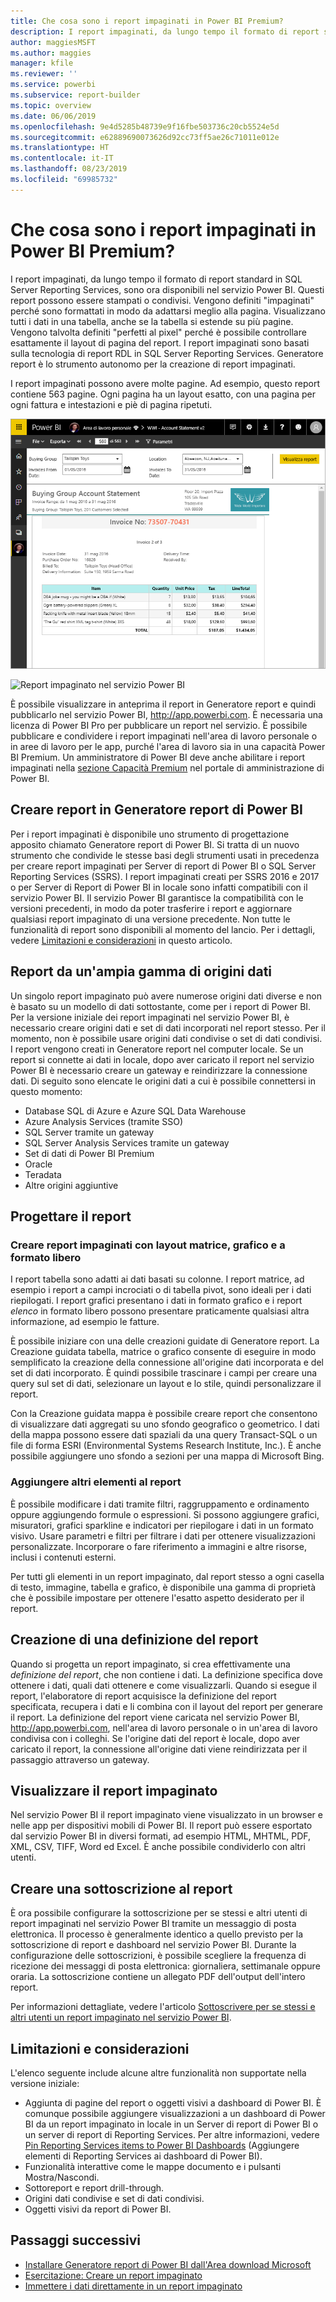 ```yaml
---
title: Che cosa sono i report impaginati in Power BI Premium?
description: I report impaginati, da lungo tempo il formato di report standard in SQL Server Reporting Services, sono ora disponibili nel servizio Power BI. Questi report possono essere stampati o condivisi. È possibile controllare esattamente il layout del report. Consentono di visualizzare tutti i dati in una tabella, ad esempio, anche se la tabella si estende su più pagine.
author: maggiesMSFT
ms.author: maggies
manager: kfile
ms.reviewer: ''
ms.service: powerbi
ms.subservice: report-builder
ms.topic: overview
ms.date: 06/06/2019
ms.openlocfilehash: 9e4d5285b48739e9f16fbe503736c20cb5524e5d
ms.sourcegitcommit: e62889690073626d92cc73ff5ae26c71011e012e
ms.translationtype: HT
ms.contentlocale: it-IT
ms.lasthandoff: 08/23/2019
ms.locfileid: "69985732"
---
```

# <a name="what-are-paginated-reports-in-power-bi-premium"></a>Che cosa sono i report impaginati in Power BI Premium?

I report impaginati, da lungo tempo il formato di report standard in SQL Server Reporting Services, sono ora disponibili nel servizio Power BI. Questi report possono essere stampati o condivisi. Vengono definiti "impaginati" perché sono formattati in modo da adattarsi meglio alla pagina. Visualizzano tutti i dati in una tabella, anche se la tabella si estende su più pagine. Vengono talvolta definiti "perfetti al pixel" perché è possibile controllare esattamente il layout di pagina del report. I report impaginati sono basati sulla tecnologia di report RDL in SQL Server Reporting Services. Generatore report è lo strumento autonomo per la creazione di report impaginati. 

I report impaginati possono avere molte pagine. Ad esempio, questo report contiene 563 pagine. Ogni pagina ha un layout esatto, con una pagina per ogni fattura e intestazioni e piè di pagina ripetuti.

![Impaginato](media/paginated-reports-report-builder-power-bi/power-bi-paginated-wwi-report-page.png)

![Report impaginato nel servizio Power BI](media/report-builder-power-bi/report-builder-get-started-paginated-report.png)

È possibile visualizzare in anteprima il report in Generatore report e quindi pubblicarlo nel servizio Power BI, http://app.powerbi.com. È necessaria una licenza di Power BI Pro per pubblicare un report nel servizio. È possibile pubblicare e condividere i report impaginati nell'area di lavoro personale o in aree di lavoro per le app, purché l'area di lavoro sia in una capacità Power BI Premium. Un amministratore di Power BI deve anche abilitare i report impaginati nella [sezione Capacità Premium](service-admin-premium-workloads.md#paginated-reports) nel portale di amministrazione di Power BI. 

## <a name="create-reports-in-power-bi-report-builder"></a>Creare report in Generatore report di Power BI

Per i report impaginati è disponibile uno strumento di progettazione apposito chiamato Generatore report di Power BI. Si tratta di un nuovo strumento che condivide le stesse basi degli strumenti usati in precedenza per creare report impaginati per Server di report di Power BI o SQL Server Reporting Services (SSRS). I report impaginati creati per SSRS 2016 e 2017 o per Server di Report di Power BI in locale sono infatti compatibili con il servizio Power BI. Il servizio Power BI garantisce la compatibilità con le versioni precedenti, in modo da poter trasferire i report e aggiornare qualsiasi report impaginato di una versione precedente. Non tutte le funzionalità di report sono disponibili al momento del lancio. Per i dettagli, vedere [Limitazioni e considerazioni](#limitations-and-considerations) in questo articolo.
     
## <a name="report-from-a-variety-of-data-sources"></a>Report da un'ampia gamma di origini dati

Un singolo report impaginato può avere numerose origini dati diverse e non è basato su un modello di dati sottostante, come per i report di Power BI. Per la versione iniziale dei report impaginati nel servizio Power BI, è necessario creare origini dati e set di dati incorporati nel report stesso. Per il momento, non è possibile usare origini dati condivise o set di dati condivisi. I report vengono creati in Generatore report nel computer locale. Se un report si connette ai dati in locale, dopo aver caricato il report nel servizio Power BI è necessario creare un gateway e reindirizzare la connessione dati. Di seguito sono elencate le origini dati a cui è possibile connettersi in questo momento:

- Database SQL di Azure e Azure SQL Data Warehouse
- Azure Analysis Services (tramite SSO)
- SQL Server tramite un gateway
- SQL Server Analysis Services tramite un gateway
- Set di dati di Power BI Premium
- Oracle
- Teradata
- Altre origini aggiuntive

## <a name="design-your-report"></a>Progettare il report  

### <a name="create-paginated-reports-with-matrix-chart-and-free-form-layouts"></a>Creare report impaginati con layout matrice, grafico e a formato libero

I report tabella sono adatti ai dati basati su colonne. I report matrice, ad esempio i report a campi incrociati o di tabella pivot, sono ideali per i dati riepilogati. I report grafici presentano i dati in formato grafico e i report *elenco* in formato libero possono presentare praticamente qualsiasi altra informazione, ad esempio le fatture. 
  
È possibile iniziare con una delle creazioni guidate di Generatore report. La Creazione guidata tabella, matrice o grafico consente di eseguire in modo semplificato la creazione della connessione all'origine dati incorporata e del set di dati incorporato. È quindi possibile trascinare i campi per creare una query sul set di dati, selezionare un layout e lo stile, quindi personalizzare il report.  
  
Con la Creazione guidata mappa è possibile creare report che consentono di visualizzare dati aggregati su uno sfondo geografico o geometrico. I dati della mappa possono essere dati spaziali da una query Transact-SQL o un file di forma ESRI (Environmental Systems Research Institute, Inc.). È anche possibile aggiungere uno sfondo a sezioni per una mappa di Microsoft Bing.  

### <a name="add-more-to-your-report"></a>Aggiungere altri elementi al report

È possibile modificare i dati tramite filtri, raggruppamento e ordinamento oppure aggiungendo formule o espressioni. Si possono aggiungere grafici, misuratori, grafici sparkline e indicatori per riepilogare i dati in un formato visivo.  Usare parametri e filtri per filtrare i dati per ottenere visualizzazioni personalizzate. Incorporare o fare riferimento a immagini e altre risorse, inclusi i contenuti esterni.  

Per tutti gli elementi in un report impaginato, dal report stesso a ogni casella di testo, immagine, tabella e grafico, è disponibile una gamma di proprietà che è possibile impostare per ottenere l'esatto aspetto desiderato per il report.

## <a name="creating-a-report-definition"></a>Creazione di una definizione del report

Quando si progetta un report impaginato, si crea effettivamente una *definizione del report*, che non contiene i dati. La definizione specifica dove ottenere i dati, quali dati ottenere e come visualizzarli. Quando si esegue il report, l'elaboratore di report acquisisce la definizione del report specificata, recupera i dati e li combina con il layout del report per generare il report. La definizione del report viene caricata nel servizio Power BI, http://app.powerbi.com, nell'area di lavoro personale o in un'area di lavoro condivisa con i colleghi. Se l'origine dati del report è locale, dopo aver caricato il report, la connessione all'origine dati viene reindirizzata per il passaggio attraverso un gateway. 

## <a name="view-your-paginated-report"></a>Visualizzare il report impaginato
Nel servizio Power BI il report impaginato viene visualizzato in un browser e nelle app per dispositivi mobili di Power BI. Il report può essere esportato dal servizio Power BI in diversi formati, ad esempio HTML, MHTML, PDF, XML, CSV, TIFF, Word ed Excel. È anche possibile condividerlo con altri utenti.  

## <a name="create-a-subscription-to-your-report"></a>Creare una sottoscrizione al report

È ora possibile configurare la sottoscrizione per se stessi e altri utenti di report impaginati nel servizio Power BI tramite un messaggio di posta elettronica. Il processo è generalmente identico a quello previsto per la sottoscrizione di report e dashboard nel servizio Power BI. Durante la configurazione delle sottoscrizioni, è possibile scegliere la frequenza di ricezione dei messaggi di posta elettronica: giornaliera, settimanale oppure oraria. La sottoscrizione contiene un allegato PDF dell'output dell'intero report.

Per informazioni dettagliate, vedere l'articolo [Sottoscrivere per se stessi e altri utenti un report impaginato nel servizio Power BI](paginated-reports-subscriptions.md). 

## <a name="limitations-and-considerations"></a>Limitazioni e considerazioni

L'elenco seguente include alcune altre funzionalità non supportate nella versione iniziale:

- Aggiunta di pagine del report o oggetti visivi a dashboard di Power BI. È comunque possibile aggiungere visualizzazioni a un dashboard di Power BI da un report impaginato in locale in un Server di report di Power BI o un server di report di Reporting Services. Per altre informazioni, vedere [Pin Reporting Services items to Power BI Dashboards](https://docs.microsoft.com/sql/reporting-services/pin-reporting-services-items-to-power-bi-dashboards) (Aggiungere elementi di Reporting Services ai dashboard di Power BI).
- Funzionalità interattive come le mappe documento e i pulsanti Mostra/Nascondi.
- Sottoreport e report drill-through.
- Origini dati condivise e set di dati condivisi.
- Oggetti visivi da report di Power BI.
 
## <a name="next-steps"></a>Passaggi successivi

- [Installare Generatore report di Power BI dall'Area download Microsoft](https://go.microsoft.com/fwlink/?linkid=2086513)
- [Esercitazione: Creare un report impaginato](paginated-reports-quickstart-aw.md)
- [Immettere i dati direttamente in un report impaginato](paginated-reports-enter-data.md)

  

